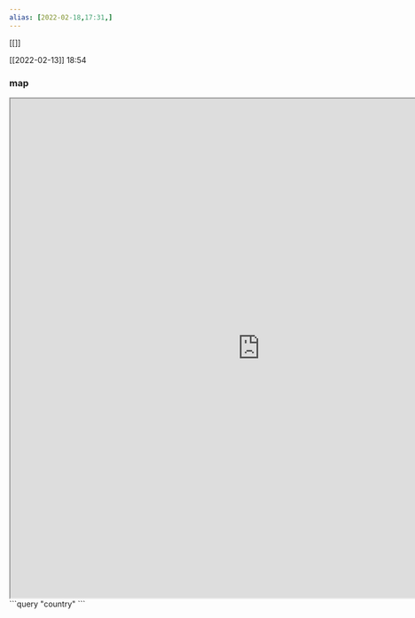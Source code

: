 ```yaml
---
alias: [2022-02-18,17:31,]
---
```

[[]]

[[2022-02-13]] 18:54

### map
<iframe src="https://duckduckgo.com/?t=ffab&q=nagoya&ia=web&iaxm=about" width="900" height="900" ></iframe>
```query
"country"
```